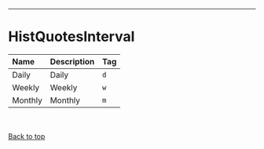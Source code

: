 
---


# HistQuotesInterval #

| **Name** | **Description** | **Tag** |
|:---------|:----------------|:--------|
| Daily | Daily | `d` |
| Weekly | Weekly | `w` |
| Monthly | Monthly | `m` |

<br></br>
[Back to top](enumHistQuotesInterval#HistQuotesInterval.md)